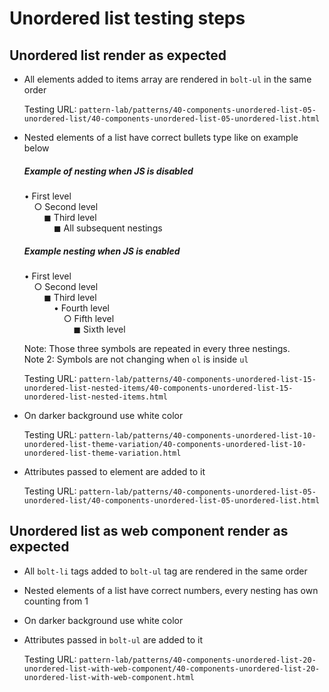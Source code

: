 # Unordered list testing steps

## Unordered list render as expected

- All elements added to items array are rendered in `bolt-ul` in the same order

  Testing URL: `pattern-lab/patterns/40-components-unordered-list-05-unordered-list/40-components-unordered-list-05-unordered-list.html`
  
- Nested elements of a list have correct bullets type like on example below

  ##### Example of nesting when JS is disabled
  &bull; First level<br>
  &nbsp;&nbsp;&nbsp;&nbsp;&cir; Second level<br>
  &nbsp;&nbsp;&nbsp;&nbsp;&nbsp;&nbsp;&nbsp;&nbsp;&FilledSmallSquare; Third level<br>
  &nbsp;&nbsp;&nbsp;&nbsp;&nbsp;&nbsp;&nbsp;&nbsp;&nbsp;&nbsp;&nbsp;&nbsp;&FilledSmallSquare; All subsequent nestings
        
  ##### Example nesting when JS is enabled
  &bull; First level<br>
  &nbsp;&nbsp;&nbsp;&nbsp;&cir; Second level<br>
  &nbsp;&nbsp;&nbsp;&nbsp;&nbsp;&nbsp;&nbsp;&nbsp;&FilledSmallSquare; Third level<br>
  &nbsp;&nbsp;&nbsp;&nbsp;&nbsp;&nbsp;&nbsp;&nbsp;&nbsp;&nbsp;&nbsp;&nbsp;&bull; Fourth level<br>
  &nbsp;&nbsp;&nbsp;&nbsp;&nbsp;&nbsp;&nbsp;&nbsp;&nbsp;&nbsp;&nbsp;&nbsp;&nbsp;&nbsp;&nbsp;&nbsp;&cir; Fifth level<br>
  &nbsp;&nbsp;&nbsp;&nbsp;&nbsp;&nbsp;&nbsp;&nbsp;&nbsp;&nbsp;&nbsp;&nbsp;&nbsp;&nbsp;&nbsp;&nbsp;&nbsp;&nbsp;&nbsp;&nbsp;&FilledSmallSquare; Sixth level<br>
  
  Note: Those three symbols are repeated in every three nestings.\
  Note 2: Symbols are not changing when `ol` is inside `ul` 
  
  Testing URL: `pattern-lab/patterns/40-components-unordered-list-15-unordered-list-nested-items/40-components-unordered-list-15-unordered-list-nested-items.html`
  
- On darker background use white color

  Testing URL: `pattern-lab/patterns/40-components-unordered-list-10-unordered-list-theme-variation/40-components-unordered-list-10-unordered-list-theme-variation.html`
  
- Attributes passed to element are added to it

  Testing URL: `pattern-lab/patterns/40-components-unordered-list-05-unordered-list/40-components-unordered-list-05-unordered-list.html`

## Unordered list as web component render as expected

- All `bolt-li` tags added to `bolt-ul` tag are rendered in the same order
- Nested elements of a list have correct numbers, every nesting has own counting from 1
- On darker background use white color
- Attributes passed in `bolt-ul` are added to it

  Testing URL: `pattern-lab/patterns/40-components-unordered-list-20-unordered-list-with-web-component/40-components-unordered-list-20-unordered-list-with-web-component.html`
